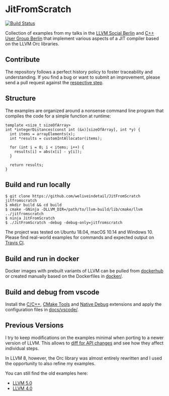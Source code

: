 # JitFromScratch

[![Build Status](https://travis-ci.org/weliveindetail/JitFromScratch.svg?branch=llvm80/steps/A14)](https://travis-ci.org/weliveindetail/JitFromScratch/branches/)

Collection of examples from my talks in the [LLVM Social Berlin](https://www.meetup.com/de-DE/LLVM-Social-Berlin/) and [C++ User Group Berlin](https://www.meetup.com/de-DE/berlincplusplus/) that implement various aspects of a JIT compiler based on the LLVM Orc libraries.

## Contribute

The repository follows a perfect history policy to foster traceability and understanding. If you find a bug or want to submit an improvement, please send a pull request against the [respective step](
https://github.com/weliveindetail/JitFromScratch/branches/all?query=step).

## Structure

The examples are organized around a nonsense command line program that compiles the code for a simple function at runtime:

```
template <size_t sizeOfArray>
int *integerDistances(const int (&x)[sizeOfArray], int *y) {
  int items = arrayElements(x);
  int *results = customIntAllocator(items);

  for (int i = 0; i < items; i++) {
    results[i] = abs(x[i] - y[i]);
  }

  return results;
}
```

## Build and run locally

```
$ git clone https://github.com/weliveindetail/JitFromScratch jitfromscratch
$ mkdir build && cd build
$ cmake -GNinja -DLLVM_DIR=/path/to/llvm-build/lib/cmake/llvm ../jitfromscratch
$ ninja JitFromScratch
$ ./JitFromScratch -debug -debug-only=jitfromscratch
```
The project was tested on Ubuntu 18.04, macOS 10.14 and Windows 10. Please find real-world examples for commands and expected output on [Travis CI](https://travis-ci.org/weliveindetail/JitFromScratch).

## Build and run in docker

Docker images with prebuilt variants of LLVM can be pulled from [dockerhub](https://cloud.docker.com/u/weliveindetail/repository/docker/weliveindetail/jitfromscratch) or created manually based on the Dockerfiles in [docker/](https://github.com/weliveindetail/JitFromScratch/tree/master/docker).

## Build and debug from vscode

Install the [C/C++](https://marketplace.visualstudio.com/items?itemName=ms-vscode.cpptools), [
CMake Tools](https://marketplace.visualstudio.com/items?itemName=vector-of-bool.cmake-tools) and [Native Debug](https://marketplace.visualstudio.com/items?itemName=webfreak.debug) extensions and apply the configuration files in [docs/vscode/](https://github.com/weliveindetail/JitFromScratch/tree/master/docs/vscode).

## Previous Versions

I try to keep modifications on the examples minimal when porting to a newer version of LLVM. This allows to [diff for API changes](https://github.com/weliveindetail/JitFromScratch/tree/master/llvm50#previous-versions) and see how they affect individual steps.

In LLVM 8, however, the Orc library was almost entirely rewritten and I used the opportunity to also refine my examples.

You can still find the old examples here:

* [LLVM 5.0](https://github.com/weliveindetail/JitFromScratch/tree/master/llvm50)
* [LLVM 4.0](https://github.com/weliveindetail/JitFromScratch/tree/master/llvm40)

